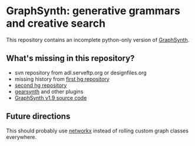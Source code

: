 GraphSynth: generative grammars and creative search
==============================

This repository contains an incomplete python-only version of [GraphSynth](http://graphsynth.com).

What's missing in this repository?
------------

 - svn repository from adl.serveftp.org or designfiles.org
 - missing history from [first hg repository](http://graphsynth.codeplex.com/)
 - [second hg repository](https://bitbucket.org/graphsynth/graphsynth)
 - [gearsynth](http://gearsynth.codeplex.com) and other plugins
 - [GraphSynth v1.9 source code](http://graphsynth.com/files/GraphSynth.v.1.9.src.zip)

Future directions
------------

This should probably use [networkx](http://networkx.lanl.gov/) instead of rolling custom graph classes everywhere.
